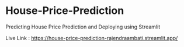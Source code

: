 # House-Price-Prediction
Predicting House Price Prediction and Deploying using Streamlit


Live Link : https://house-price-prediction-rajendraambati.streamlit.app/
